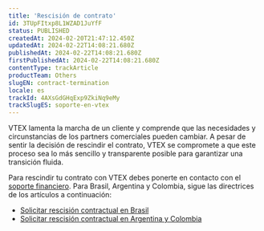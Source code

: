```yaml
---
title: 'Rescisión de contrato'
id: 3TUpFItxp8L1WZAD1JuYfF
status: PUBLISHED
createdAt: 2024-02-20T21:47:12.450Z
updatedAt: 2024-02-22T14:08:21.680Z
publishedAt: 2024-02-22T14:08:21.680Z
firstPublishedAt: 2024-02-22T14:08:21.680Z
contentType: trackArticle
productTeam: Others
slugEN: contract-termination
locale: es
trackId: 4AXsGdGHqExp9ZkiNq9eMy
trackSlugES: soporte-en-vtex
---
```


VTEX lamenta la marcha de un cliente y comprende que las necesidades y circunstancias de los partners comerciales pueden cambiar. A pesar de sentir la decisión de rescindir el contrato, VTEX se compromete a que este proceso sea lo más sencillo y transparente posible para garantizar una transición fluida.

Para rescindir tu contrato con VTEX debes ponerte en contacto con el [soporte financiero](https://help.vtex.com/es/tutorial/abrir-tickets-para-el-soporte-vtex--16yOEqpO32UQYygSmMSSAM#financiero). Para Brasil, Argentina y Colombia, sigue las directrices de los artículos a continuación:

- [Solicitar rescisión contractual en Brasil](https://help.vtex.com/pt/tutorial/como-solicitar-sua-rescisao-contratual-no-brasil--frequentlyAskedQuestions_1834)
- [Solicitar rescisión contractual en Argentina y Colombia](https://help.vtex.com/es/tutorial/solicitar-rescisao-contratual-na-argentina-e-colombia--33g6mUoYB9Mf04C06gSU0a)
